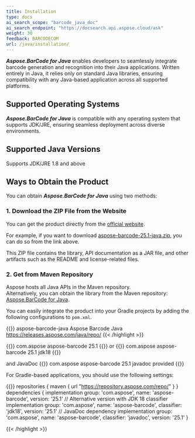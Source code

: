 ```yaml
---
title: Installation
type: docs
ai_search_scope: "barcode_java_doc"
ai_search_endpoint: "https://docsearch.api.aspose.cloud/ask"
weight: 30
feedback: BARCODECOM
url: /java/installation/
---
```

***Aspose.BarCode for Java*** enables developers to seamlessly integrate barcode generation and recognition
into their Java applications. Written entirely in Java, it relies only on standard Java libraries, ensuring
compatibility with any Java-based application across all supported platforms.

## **Supported Operating Systems**
***Aspose.BarCode for Java*** is compatible with any operating system that supports JDK/JRE,
ensuring seamless deployment across diverse environments.

## **Supported Java Versions**
Supports JDK/JRE 1.8 and above

## **Ways to Obtain the Product**

You can obtain ***Aspose.BarCode for Java*** using two methods:

### **1. Download the ZIP File from the Website**

You can get the product directly from the <a href="https://releases.aspose.com/barcode/java/" target="_blank">official 
website</a>.

For example, if you want to download
<a href="https://releases.aspose.com/barcode/java/25-1/#package-explorer" target="_blank">aspose-barcode-25.1-java.zip</a>,
you can do so from the link above.

This ZIP file contains the library, API documentation as a JAR file, and other artifacts such as the README and
license-related files.

### **2. Get from Maven Repository**

Aspose hosts all Java APIs in the Maven repository.  
Alternatively, you can obtain the library from the Maven repository:
<a href="https://repository.aspose.com/repo/com/aspose/aspose-barcode/" target="_blank">Aspose.BarCode for Java</a>.

You can easily integrate the product into your Gradle projects by adding the following configurations to `pom.xml`.

{{<highlight xml>}}
<repositories>
   <repository>
     <id>aspose-barcode-java</id>
     <name>Aspose Barcode Java</name>
     <url>https://releases.aspose.com/java/repo/</url>
  </repository>
</repositories>
{{< /highlight >}}

{{<highlight xml>}}
<dependencies>
    <dependency>
        <groupId>com.aspose</groupId>
        <artifactId>aspose-barcode</artifactId>
        <version>25.1</version>
    </dependency>
</dependencies>
{{</highlight>}}
or
{{<highlight xml>}}
<dependencies>
    <dependency>
        <groupId>com.aspose</groupId>
        <artifactId>aspose-barcode</artifactId>
        <version>25.1</version>
        <classifier>jdk18</classifier>
    </dependency>
</dependencies>
{{</highlight>}}

and JavaDoc
{{<highlight xml>}}
    <dependency>
        <groupId>com.aspose</groupId>
        <artifactId>aspose-barcode</artifactId>
        <version>25.1</version>
        <classifier>javadoc</classifier>
        <scope>provided</scope>
    </dependency>
{{</highlight>}}

For Gradle-based applications, you should use the following settings:

{{<highlight gradle>}}
repositories {
    maven {
        url "https://repository.aspose.com/repo/"
    }
}
dependencies {
    implementation group: 'com.aspose', name: 'aspose-barcode', version: '25.1'
    // Alternative version with JDK 18 classifier
    implementation group: 'com.aspose', name: 'aspose-barcode', classifier: 'jdk18', version: '25.1'
    // JavaDoc dependency
    implementation group: 'com.aspose', name: 'aspose-barcode', classifier: 'javadoc', version: '25.1'
}

{{< /highlight >}}

